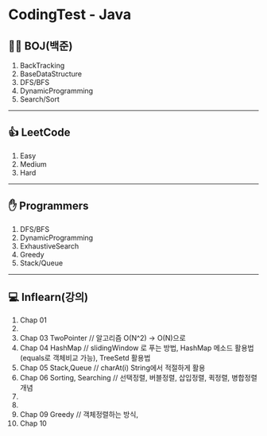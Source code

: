 # CodingTest - Java
## 👊🏽 BOJ(백준)
1. BackTracking
2. BaseDataStructure
3. DFS/BFS
4. DynamicProgramming
5. Search/Sort
***

## 👍 LeetCode
1. Easy
2. Medium
3. Hard
***

## ✋ Programmers
1. DFS/BFS
2. DynamicProgramming
3. ExhaustiveSearch
4. Greedy
5. Stack/Queue
***

## 💻 Inflearn(강의)
1. Chap 01 
2. 
3. Chap 03 TwoPointer // 알고리즘 O(N^2) -> O(N)으로 
4. Chap 04 HashMap // slidingWindow 로 푸는 방법, HashMap 메소드 활용법(equals로 객체비교 가능), TreeSetd 활용법
5. Chap 05 Stack,Queue // charAt(i) String에서 적절하게 활용
6. Chap 06 Sorting, Searching // 선택정렬, 버블정렬, 삽입정렬, 퀵정렬, 병합정렬 개념
7. 
8. 
9. Chap 09 Greedy // 객체정렬하는 방식, 
10. Chap 10
